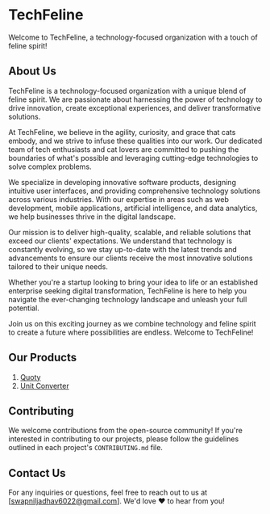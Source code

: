 # TechFeline

Welcome to TechFeline, a technology-focused organization with a touch of feline spirit!

## About Us

TechFeline is a technology-focused organization with a unique blend of feline spirit. We are passionate about harnessing the power of technology to drive innovation, create exceptional experiences, and deliver transformative solutions.

At TechFeline, we believe in the agility, curiosity, and grace that cats embody, and we strive to infuse these qualities into our work. Our dedicated team of tech enthusiasts and cat lovers are committed to pushing the boundaries of what's possible and leveraging cutting-edge technologies to solve complex problems.

We specialize in developing innovative software products, designing intuitive user interfaces, and providing comprehensive technology solutions across various industries. With our expertise in areas such as web development, mobile applications, artificial intelligence, and data analytics, we help businesses thrive in the digital landscape.

Our mission is to deliver high-quality, scalable, and reliable solutions that exceed our clients' expectations. We understand that technology is constantly evolving, so we stay up-to-date with the latest trends and advancements to ensure our clients receive the most innovative solutions tailored to their unique needs.

Whether you're a startup looking to bring your idea to life or an established enterprise seeking digital transformation, TechFeline is here to help you navigate the ever-changing technology landscape and unleash your full potential.

Join us on this exciting journey as we combine technology and feline spirit to create a future where possibilities are endless. Welcome to TechFeline!

## Our Products
1. <a href="https://techfeline.github.io/Quoty">Quoty</a>
2. <a href="https://techfeline.github.io/unit-converter">Unit Converter</a>

## Contributing

We welcome contributions from the open-source community! If you're interested in contributing to our projects, please follow the guidelines outlined in each project's `CONTRIBUTING.md` file.

## Contact Us

For any inquiries or questions, feel free to reach out to us at [swapniljadhav6022@gmail.com]. We'd love ❤️ to hear from you!

